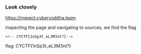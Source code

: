 ### Look closely

https://inspect.cyberyoddha.team

inspecting the page and navigating to sources, we find the flag

`<!-- CYCTF{1nSp3t_eL3M3nt?}-->`

flag: CYCTF{1nSp3t_eL3M3nt?}